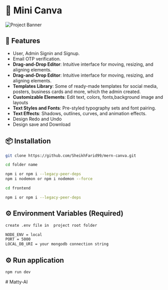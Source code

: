 # 🚀 Mini Canva
![Project Banner](/canva.png)

## 🔧 Features
- User, Admin Signin and Signup.
- Email OTP verification.
- **Drag-and-Drop Editor**: Intuitive interface for moving, resizing, and aligning elements.
- **Drag-and-Drop Editor**: Intuitive interface for moving, resizing, and aligning elements.
- **Templates Library**: Some of ready-made templates for social media, posters, business cards and more, which the admin created.
- **Customizable Elements**: Edit text, colors, fonts,background image and layouts
- **Text Styles and Fonts**: Pre-styled typography sets and font pairing.
- **Text Effects**: Shadows, outlines, curves, and animation effects.
- Design Redo and Undo
- Design save and Download

## 📦 Installation

```bash
git clone https://github.com/SheikhFarid99/mern-canva.git

cd folder name

npm i or npm i --legacy-peer-deps
npm i nodemon or npm i nodemon --force

cd frontend

npm i or npm i --legacy-peer-deps
```
## ⚙️ Environment Variables (Required)
```bash
create .env file in  project root folder

NODE_ENV = local
PORT = 5000
LOCAL_DB_URI = your mongodb connection string
```
## ⚙️ Run application
```bash
npm run dev
```




#   M a t t y - A I  
 